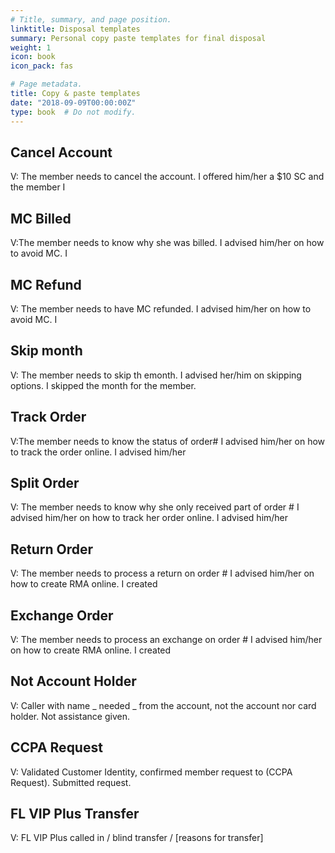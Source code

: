 ```yaml
---
# Title, summary, and page position.
linktitle: Disposal templates
summary: Personal copy paste templates for final disposal
weight: 1
icon: book
icon_pack: fas

# Page metadata.
title: Copy & paste templates
date: "2018-09-09T00:00:00Z"
type: book  # Do not modify.
---
```


## Cancel Account

V: The member needs to cancel the account.
I offered him/her a $10 SC and the member
I

## MC Billed

V:The member needs to know why she was billed.
I advised him/her on how to avoid MC.
I

## MC Refund

V: The member needs to have MC refunded.
I advised him/her on how to avoid MC.
I

## Skip month

V: The member needs to skip th emonth.
I advised her/him on skipping options.
I skipped the month for the member.

## Track Order

V:The member needs to know the status of order# I advised him/her on how to track the order online.
I advised him/her

## Split Order

V: The member needs to know why she only received part of order # I advised him/her on how to track her order online.
I advised him/her

## Return Order

V: The member needs to process a return on order # I advised him/her on how to create RMA online.
I created

## Exchange Order

V: The member needs to process an exchange on order # I advised him/her on how to create RMA online.
I created

## Not Account Holder

V: Caller with name _ needed _ from the account, not the account nor card holder. Not assistance given.

## CCPA Request

V: Validated Customer Identity, confirmed member request to (CCPA Request). Submitted request.

## FL VIP Plus Transfer

V: FL VIP Plus called in / blind transfer / [reasons for transfer]
